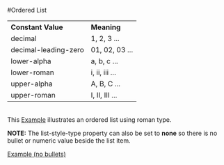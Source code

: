 
#Ordered List

<table width = 50%>
<tr align = left><th>Constant Value<th>Meaning
<tr><td>decimal<td>1, 2, 3 ...
<tr><td>decimal-leading-zero<td>01, 02, 03 ...
<tr><td>lower-alpha<td>a, b, c ...
<tr><td>lower-roman<td>i, ii, iii ...
<tr><td>upper-alpha<td>A, B, C ...
<tr><td>upper-roman<td>I, II, III ...
</table>

<br>This <a href = "archives/Class Htmls/Ordered.htm" target= "_blank">Example</a> illustrates an ordered list using roman type.

**NOTE:** The list-style-type property can also be set to <b>none</b> so there is no bullet or numeric value beside
the list item.

<a href = "archives/Class Htmls/listnobullet.htm" target= "_blank">Example (no bullets)</a>

